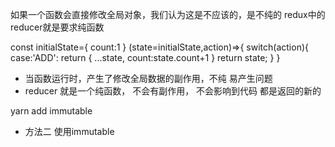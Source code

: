 如果一个函数会直接修改全局对象，我们认为这是不应该的，是不纯的
redux中的reducer就是要求纯函数

const initialState={
    count:1
}
(state=initialState,action)=>{
    switch(action){
        case:'ADD':
            return {
                ...state,
                count:state.count+1
            }
            return state;
    }
}

- 当函数运行时，产生了修改全局数据的副作用，不纯 易产生问题
- reducer 就是一个纯函数，  不会有副作用， 不会影响到代码 都是返回的新的


yarn add immutable
- 方法二 使用immutable